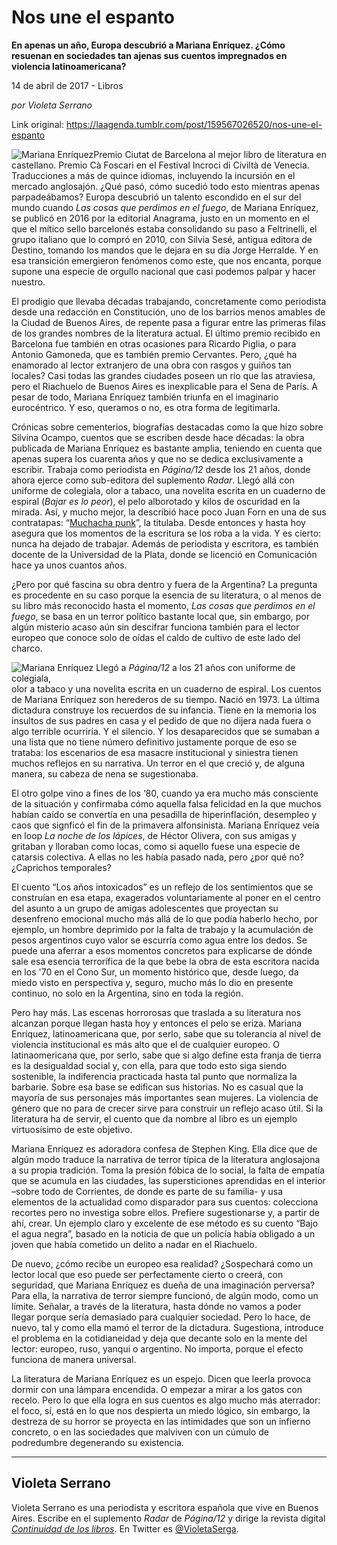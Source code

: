 # Nos une el espanto

**En apenas un año, Europa descubrió a Mariana Enríquez. ¿Cómo resuenan en sociedades tan ajenas sus cuentos impregnados en violencia latinoamericana?**

14 de abril de 2017 - Libros

_por Violeta Serrano_

Link original: https://laagenda.tumblr.com/post/159567026520/nos-une-el-espanto

![Mariana Enríquez](https://64.media.tumblr.com/cfc36e5497d543e1a1a4a4e742588eaf/tumblr_inline_pk07ehopBl1t6q87u_500.jpg)Premio Ciutat de Barcelona al mejor libro de literatura en castellano. Premio Cà Foscari en el Festival Incroci di Civiltà de Venecia. Traducciones a más de quince idiomas, incluyendo la incursión en el mercado anglosajón. ¿Qué pasó, cómo sucedió todo esto mientras apenas parpadeábamos? Europa descubrió un talento escondido en el sur del mundo cuando *Las cosas que perdimos en el fuego*, de Mariana Enríquez, se publicó en 2016 por la editorial Anagrama, justo en un momento en el que el mítico sello barcelonés estaba consolidando su paso a Feltrinelli, el grupo italiano que lo compró en 2010, con Silvia Sesé, antigua editora de Destino, tomando los mandos que le dejara en su día Jorge Herralde. Y en esa transición emergieron fenómenos como este, que nos encanta, porque supone una especie de orgullo nacional que casi podemos palpar y hacer nuestro.

El prodigio que llevaba décadas trabajando, concretamente como periodista desde una redacción en Constitución, uno de los barrios menos amables de la Ciudad de Buenos Aires, de repente pasa a figurar entre las primeras filas de los grandes nombres de la literatura actual. El último premio recibido en Barcelona fue también en otras ocasiones para Ricardo Piglia, o para Antonio Gamoneda, que es también premio Cervantes. Pero, ¿qué ha enamorado al lector extranjero de una obra con rasgos y guiños tan locales? Casi todas las grandes ciudades poseen un río que las atraviesa, pero el Riachuelo de Buenos Aires es inexplicable para el Sena de París. A pesar de todo, Mariana Enríquez también triunfa en el imaginario eurocéntrico. Y eso, queramos o no, es otra forma de legitimarla.

Crónicas sobre cementerios, biografías destacadas como la que hizo sobre Silvina Ocampo, cuentos que se escriben desde hace décadas: la obra publicada de Mariana Enríquez es bastante amplia, teniendo en cuenta que apenas supera los cuarenta años y que no se dedica exclusivamente a escribir. Trabaja como periodista en *Página/12* desde los 21 años, donde ahora ejerce como sub-editora del suplemento *Radar*. Llegó allá con uniforme de colegiala, olor a tabaco, una novelita escrita en un cuaderno de espiral (*Bajar es lo peor*), el pelo alborotado y kilos de oscuridad en la mirada. Así, y mucho mejor, la describió hace poco Juan Forn en una de sus contratapas: “[Muchacha punk](https://www.pagina12.com.ar/diario/contratapa/13-298097-2016-04-29.html)”, la titulaba. Desde entonces y hasta hoy asegura que los momentos de la escritura se los roba a la vida. Y es cierto: nunca ha dejado de trabajar. Además de periodista y escritora, es también docente de la Universidad de la Plata, donde se licenció en Comunicación hace ya unos cuantos años.

¿Pero por qué fascina su obra dentro y fuera de la Argentina? La pregunta es procedente en su caso porque la esencia de su literatura, o al menos de su libro más reconocido hasta el momento, *Las cosas que perdimos en el fuego*, se basa en un terror político bastante local que, sin embargo, por algún misterio acaso aún sin descifrar funciona también para el lector europeo que conoce solo de oídas el caldo de cultivo de este lado del charco. 

![Mariana Enríquez](https://64.media.tumblr.com/cfc36e5497d543e1a1a4a4e742588eaf/tumblr_inline_pk07ehopBl1t6q87u_500.jpg) Llegó a *Página/12* a los 21 años con uniforme de colegiala,  
olor a tabaco y una novelita escrita en un cuaderno de espiral. Los cuentos de Mariana Enríquez son herederos de su tiempo. Nació en 1973. La última dictadura construye los recuerdos de su infancia. Tiene en la memoria los insultos de sus padres en casa y el pedido de que no dijera nada fuera o algo terrible ocurriría. Y el silencio. Y los desaparecidos que se sumaban a una lista que no tiene número definitivo justamente porque de eso se trataba: los escenarios de esa masacre institucional y siniestra tienen muchos reflejos en su narrativa. Un terror en el que creció y, de alguna manera, su cabeza de nena se sugestionaba.

El otro golpe vino a fines de los ‘80, cuando ya era mucho más consciente de la situación y confirmaba cómo aquella falsa felicidad en la que muchos habían caído se convertía en una pesadilla de hiperinflación, desempleo y caos que signficó el fin de la primavera alfonsinista. Mariana Enríquez veía en loop *La noche de los lápices*, de Héctor Olivera, con sus amigas y gritaban y lloraban como locas, como si aquello fuese una especie de catarsis colectiva. A ellas no les había pasado nada, pero ¿por qué no? ¿Caprichos temporales?

El cuento “Los años intoxicados” es un reflejo de los sentimientos que se construían en esa etapa, exagerados voluntariamente al poner en el centro del asunto a un grupo de amigas adolescentes que proyectan su desenfreno emocional mucho más allá de lo que podía haberlo hecho, por ejemplo, un hombre deprimido por la falta de trabajo y la acumulación de pesos argentinos cuyo valor se escurría como agua entre los dedos. Se puede una aferrar a esos momentos concretos para explicarse de dónde sale esa esencia terrorífica de la que bebe la obra de esta escritora nacida en los '70 en el Cono Sur, un momento histórico que, desde luego, da miedo visto en perspectiva y, seguro, mucho más lo dio en presente continuo, no solo en la Argentina, sino en toda la región.

Pero hay más. Las escenas horrorosas que traslada a su literatura nos alcanzan porque llegan hasta hoy y entonces el pelo se eriza. Mariana Enríquez, latinoamericana que, por serlo, sabe que su tolerancia al nivel de violencia institucional es más alto que el de cualquier europeo. O latinaomericana que, por serlo, sabe que si algo define esta franja de tierra es la desigualdad social y, con ella, para que todo esto siga siendo sostenible, la indiferencia practicada hasta tal punto que normaliza la barbarie. Sobre esa base se edifican sus historias. No es casual que la mayoría de sus personajes más importantes sean mujeres. La violencia de género que no para de crecer sirve para construir un reflejo acaso útil. Si la literatura ha de servir, el cuento que da nombre al libro es un ejemplo virtuosísimo de este objetivo.

Mariana Enríquez es adoradora confesa de Stephen King. Ella dice que de algún modo traduce la narrativa de terror típica de la literatura anglosajona a su propia tradición. Toma la presión fóbica de lo social, la falta de empatía que se acumula en las ciudades, las supersticiones aprendidas en el interior –sobre todo de Corrientes, de donde es parte de su familia- y usa elementos de la actualidad como disparador para sus cuentos: colecciona recortes pero no investiga sobre ellos. Prefiere sugestionarse y, a partir de ahí, crear. Un ejemplo claro y excelente de ese método es su cuento “Bajo el agua negra”, basado en la noticia de que un policía había obligado a un joven que había cometido un delito a nadar en el Riachuelo.

De nuevo, ¿cómo recibe un europeo esa realidad? ¿Sospechará como un lector local que eso puede ser perfectamente cierto o creerá, con seguridad, que Mariana Enríquez es dueña de una imaginación perversa? Para ella, la narrativa de terror siempre funcionó, de algún modo, como un límite. Señalar, a través de la literatura, hasta dónde no vamos a poder llegar porque sería demasiado para cualquier sociedad. Pero lo hace, de nuevo, tal y como ella mamó el terror de la dictadura. Sugestiona, introduce el problema en la cotidianeidad y deja que decante solo en la mente del lector: europeo, ruso, yanqui o argentino. No importa, porque el efecto funciona de manera universal.

La literatura de Mariana Enríquez es un espejo. Dicen que leerla provoca dormir con una lámpara encendida. O empezar a mirar a los gatos con recelo. Pero lo que ella logra en sus cuentos es algo mucho más aterrador: el foco, sí, está en lo que nos despierta un miedo lógico, sin embargo, la destreza de su horror se proyecta en las intimidades que son un infierno concreto, o en las sociedades que malviven con un cúmulo de podredumbre degenerando su existencia.

  




---

 Violeta Serrano
----------------

 Violeta Serrano es una periodista y escritora española que vive en Buenos Aires. Escribe en el suplemento *Radar* de *Página/12* y dirige la revista digital *[Continuidad de los libros](http://continuidaddeloslibros.com/)*. En Twitter es [@VioletaSerga](https://twitter.com/VioletaSerga). 

